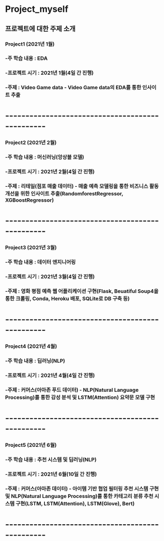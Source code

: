 # Project_myself

## 프로젝트에 대한 주제 소개

### Project1 (2021년 1월)
### -주 학습 내용 : EDA
### -프로젝트 시기 : 2021년 1월(4일 간 진행)
### -주제 : Video Game data - Video Game data의 EDA를 통한 인사이트 추출
# ------------------------------------------------
### Project2 (2021년 2월)
### -주 학습 내용 : 머신러닝(앙상블 모델)
### -프로젝트 시기 : 2021년 2월(4일 간 진행)
### -주제 : 리테일(점포 매출 데이터) - 매출 예측 모델링을 통한 비즈니스 활동 개선을 위한 인사이트 추출(RandomforestRegressor, XGBoostRegressor)
# ------------------------------------------------
### Project3 (2021년 3월)
### -주 학습 내용 : 데이터 엔지니어링
### -프로젝트 시기 : 2021년 3월(4일 간 진행)
### -주제 : 영화 평점 예측 웹 어플리케이션 구현(Flask, Beuatiful Soup4을 통한 크롤링, Conda, Heroku 배포, SQLite로 DB 구축 등)
# ------------------------------------------------
### Project4 (2021년 4월)
### -주 학습 내용 : 딥러닝(NLP)
### -프로젝트 시기 : 2021년 4월(4일 간 진행)
### -주제 : 커머스(아마존 푸드 데이터) - NLP(Natural Language Processing)를 통한 감성 분석 및 LSTM(Attention) 요약문 모델 구현
# ------------------------------------------------
### Project5 (2021년 6월)
### -주 학습 내용 : 추천 시스템 및 딥러닝(NLP)
### -프로젝트 시기 : 2021년 6월(10일 간 진행)
### -주제 : 커머스(아마존 데이터) - 아이템 기반 협업 필터링 추천 시스템 구현 및 NLP(Natural Language Processing)를 통한 카테고리 분류 추천 시스템 구현(LSTM, LSTM(Attention), LSTM(Glove), Bert)
# ------------------------------------------------
